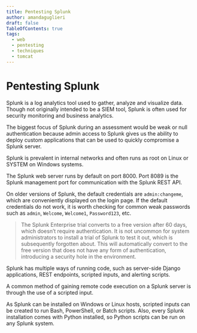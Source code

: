 ```yaml
---
title: Pentesting Splunk
author: amandaguglieri
draft: false
TableOfContents: true
tags:
  - web
  - pentesting
  - techniques
  - tomcat
---
```

# Pentesting Splunk

Splunk is a log analytics tool used to gather, analyze and visualize data. Though not originally intended to be a SIEM tool, Splunk is often used for security monitoring and business analytics.

The biggest focus of Splunk during an assessment would be weak or null authentication because admin access to Splunk gives us the ability to deploy custom applications that can be used to quickly compromise a Splunk server.

Splunk is prevalent in internal networks and often runs as root on Linux or SYSTEM on Windows systems.

The Splunk web server runs by default on port 8000. Port 8089 is the Splunk management port for communication with the Splunk REST API.

On older versions of Splunk, the default credentials are `admin:changeme`, which are conveniently displayed on the login page. If the default credentials do not work, it is worth checking for common weak passwords such as `admin`, `Welcome`, `Welcome1`, `Password123`, etc.


> The Splunk Enterprise trial converts to a free version after 60 days, which doesn’t require authentication. It is not uncommon for system administrators to install a trial of Splunk to test it out, which is subsequently forgotten about. This will automatically convert to the free version that does not have any form of authentication, introducing a security hole in the environment.


Splunk has multiple ways of running code, such as server-side Django applications, REST endpoints, scripted inputs, and alerting scripts.

A common method of gaining remote code execution on a Splunk server is through the use of a scripted input.

As Splunk can be installed on Windows or Linux hosts, scripted inputs can be created to run Bash, PowerShell, or Batch scripts. Also, every Splunk installation comes with Python installed, so Python scripts can be run on any Splunk system.